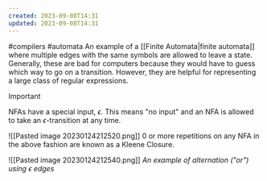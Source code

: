 ```yaml
---
created: 2023-09-08T14:31
updated: 2023-09-08T14:31
---
```

#compilers #automata 
An example of a [[Finite Automata|finite automata]] where multiple edges with the same symbols are allowed to leave a state. Generally, these are bad for computers because they would have to guess which way to go on a transition. However, they are helpful for representing a large class of regular expressions.

>[!important] 
>NFAs have a special input, $\epsilon$. This means "no input" and an NFA is allowed to take an $\epsilon$-transition at any time.

![[Pasted image 20230124212520.png]]
0 or more repetitions on any NFA in the above fashion are known as a Kleene Closure.

![[Pasted image 20230124212540.png]]
*An example of alternation ("or") using $\epsilon$ edges*